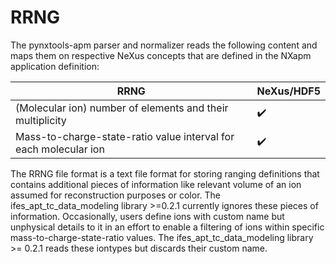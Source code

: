 # RRNG

The pynxtools-apm parser and normalizer reads the following content and maps them on respective NeXus concepts that are defined in the NXapm application definition:

| RRNG | NeXus/HDF5 |
| --------------- | --------------  |
| (Molecular ion) number of elements and their multiplicity | :heavy_check_mark: |
| Mass-to-charge-state-ratio value interval for each molecular ion | :heavy_check_mark: |

The RRNG file format is a text file format for storing ranging definitions that contains additional pieces of information like relevant volume of an ion assumed for reconstruction purposes or color.
The ifes_apt_tc_data_modeling library >=0.2.1 currently ignores these pieces of information.
Occasionally, users define ions with custom name but unphysical details to it in an effort to
enable a filtering of ions within specific mass-to-charge-state-ratio values. The ifes_apt_tc_data_modeling library >= 0.2.1 reads these iontypes but discards their custom name.
